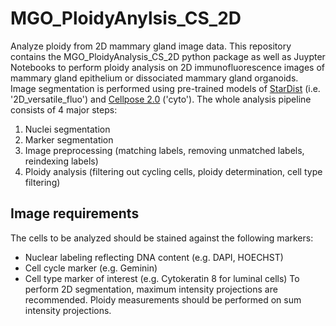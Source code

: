 # MGO_PloidyAnylsis_CS_2D
Analyze ploidy from 2D mammary gland image data. 
This repository contains the MGO_PloidyAnalysis_CS_2D python package as well as Juypter Notebooks to perform ploidy analysis on 2D immunofluorescence images of mammary gland epithelium or dissociated mammary gland organoids. Image segmentation is performed using pre-trained models of [StarDist](https://github.com/stardist/stardist/) (i.e. '2D_versatile_fluo') and [Cellpose 2.0](https://github.com/mouseland/cellpose) ('cyto'). The whole analysis pipeline consists of 4 major steps:

  1. Nuclei segmentation
  2. Marker segmentation
  3. Image preprocessing (matching labels, removing unmatched labels, reindexing labels)
  4. Ploidy analysis (filtering out cycling cells, ploidy determination, cell type filtering)

## Image requirements
The cells to be analyzed should be stained against the following markers:
  - Nuclear labeling reflecting DNA content (e.g. DAPI, HOECHST)
  - Cell cycle marker (e.g. Geminin)
  - Cell type marker of interest (e.g. Cytokeratin 8 for luminal cells)
To perform 2D segmentation, maximum intensity projections are recommended. Ploidy measurements should be performed on sum intensity projections.

